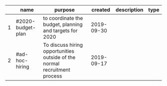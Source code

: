 |     | name                                  | purpose                                                                                                                                                                                                                                                   | created    | description   | type   |
|-----|---------------------------------------|-----------------------------------------------------------------------------------------------------------------------------------------------------------------------------------------------------------------------------------------------------------|------------|---------------|--------  |
|   1 | #2020-budget-plan                     | to coordinate the budget, planning and targets for 2020                                                                                                                                                                                                   | 2019-09-30 |               |        |
|   2 | #ad-hoc-hiring                        | To discuss hiring opportunities outside of the normal recruitment process                                                                                                                                                                                 | 2019-09-17 |               |        |
